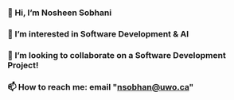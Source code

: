 ### 👋 Hi, I’m Nosheen Sobhani
### 👀 I’m interested in Software Development & AI
### 👯 I’m looking to collaborate on a Software Development Project!
### 📫 How to reach me: email "nsobhan@uwo.ca"
